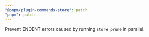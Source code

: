 ```yaml
---
"@pnpm/plugin-commands-store": patch
"pnpm": patch
---
```


Prevent ENOENT errors caused by running `store prune` in parallel.

